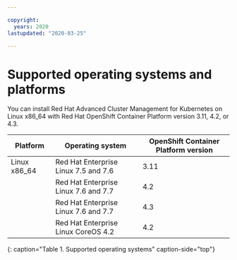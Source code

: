 ```yaml
---

copyright:
  years: 2020
lastupdated: "2020-03-25"

---
```


# Supported operating systems and platforms

You can install Red Hat Advanced Cluster Management for Kubernetes on Linux x86_64 with Red Hat OpenShift Container Platform version 3.11, 4.2, or 4.3.

|Platform|Operating system| OpenShift Container Platform version
|--------|----------------|---|
| Linux x86_64 | Red Hat Enterprise Linux 7.5 and 7.6| 3.11 |
|                           | Red Hat Enterprise Linux 7.6 and 7.7 | 4.2 |
|                           | Red Hat Enterprise Linux 7.6 and 7.7 | 4.3 |
| | Red Hat Enterprise Linux CoreOS 4.2 | 4.2 |
{: caption="Table 1. Supported operating systems" caption-side="top"}
